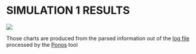 # SIMULATION 1 RESULTS

<img src="charts/sim2.svg">

Those charts are produced from the parsed information out of the [log file](logs/simulation_sim2.log) processed by the [Ponos](https://github.com/PRESIB/ponos/tree/paper) tool
